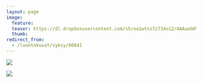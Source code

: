 ```yaml
---
layout: page
image:
  feature:
  teaser: https://dl.dropboxusercontent.com/sh/ea1wtnz7z734o12/AAAaoGHTY6AAhcUbfPCC6Elwa/luontokuvat/syksy/IMG_20141101_074159-245px.jpg
  thumb:
redirect_from:
  - /luontokuvat/syksy/00041
---
```


[![](https://dl.dropboxusercontent.com/sh/ea1wtnz7z734o12/AADFSvBdN2gm08jqjiMJRFu3a/luontokuvat/syksy/IMG_20141101_074214-800px.jpg)](https://dl.dropboxusercontent.com/sh/ea1wtnz7z734o12/AABf8nH1moqWc7cYmtmMvzzOa/luontokuvat/syksy/IMG_20141101_074214.jpg)

[![](https://dl.dropboxusercontent.com/sh/ea1wtnz7z734o12/AABWSbh-Y3PfLxcNh7yJ-VyJa/luontokuvat/syksy/IMG_20141101_074159-800px.jpg)](https://dl.dropboxusercontent.com/sh/ea1wtnz7z734o12/AAChxLLdyDXjDjp1ODUXxoDza/luontokuvat/syksy/IMG_20141101_074159.jpg)
